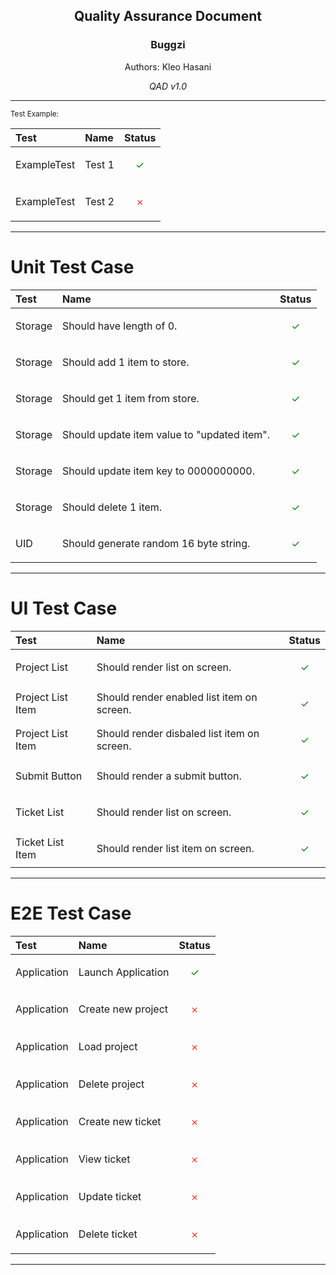 <div style="text-align: center;">
<h2>Quality Assurance Document</h2>
<h3>Buggzi</h3>
<p>Authors: Kleo Hasani</p>
<i>QAD v1.0</i>
</div>

---

<small>Test Example:

| Test        | Name   | Status                                                    |
| :---------- | :----- | :-------------------------------------------------------- |
| ExampleTest | Test 1 | <p style="color: green; text-align: center;">&#10003;</p> |
| ExampleTest | Test 2 | <p style="color: red; text-align: center;">&#65794;</p>   |

</small>

---

# Unit Test Case

| Test    | Name                                        | Status                                                    |
| :------ | :------------------------------------------ | :-------------------------------------------------------- |
| Storage | Should have length of 0.                    | <p style="color: green; text-align: center;">&#10003;</p> |
| Storage | Should add 1 item to store.                 | <p style="color: green; text-align: center;">&#10003;</p> |
| Storage | Should get 1 item from store.               | <p style="color: green; text-align: center;">&#10003;</p> |
| Storage | Should update item value to "updated item". | <p style="color: green; text-align: center;">&#10003;</p> |
| Storage | Should update item key to 0000000000.       | <p style="color: green; text-align: center;">&#10003;</p> |
| Storage | Should delete 1 item.                       | <p style="color: green; text-align: center;">&#10003;</p> |
| UID     | Should generate random 16 byte string.      | <p style="color: green; text-align: center;">&#10003;</p> |

---

# UI Test Case

| Test              | Name                                        | Status                                                    |
| :---------------- | :------------------------------------------ | :-------------------------------------------------------- |
| Project List      | Should render list on screen.               | <p style="color: green; text-align: center;">&#10003;</p> |
| Project List Item | Should render enabled list item on screen.  | <p style="color: green; text-align: center;">&#10003;</p> |
| Project List Item | Should render disbaled list item on screen. | <p style="color: green; text-align: center;">&#10003;</p> |
| Submit Button     | Should render a submit button.              | <p style="color: green; text-align: center;">&#10003;</p> |
| Ticket List       | Should render list on screen.               | <p style="color: green; text-align: center;">&#10003;</p> |
| Ticket List Item  | Should render list item on screen.          | <p style="color: green; text-align: center;">&#10003;</p> |

---

# E2E Test Case

| Test        | Name               | Status                                                    |
| :---------- | :----------------- | :-------------------------------------------------------- |
| Application | Launch Application | <p style="color: green; text-align: center;">&#10003;</p> |
| Application | Create new project | <p style="color: red; text-align: center;">&#65794;</p>   |
| Application | Load project       | <p style="color: red; text-align: center;">&#65794;</p>   |
| Application | Delete project     | <p style="color: red; text-align: center;">&#65794;</p>   |
| Application | Create new ticket  | <p style="color: red; text-align: center;">&#65794;</p>   |
| Application | View ticket        | <p style="color: red; text-align: center;">&#65794;</p>   |
| Application | Update ticket      | <p style="color: red; text-align: center;">&#65794;</p>   |
| Application | Delete ticket      | <p style="color: red; text-align: center;">&#65794;</p>   |

---
